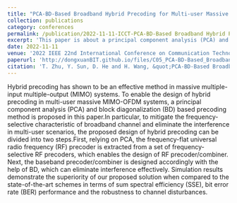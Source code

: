 ```yaml
---
title: "PCA-BD-Based Broadband Hybrid Precoding for Multi-user Massive MIMO Systems"
collection: publications
category: conferences
permalink: /publication/2022-11-11-ICCT-PCA-BD-Based Broadband Hybrid Precoding for Multi-user Massive MIMO Systems-number-6
excerpt: 'This paper is about a principal component analysis (PCA) and block diagonalization (BD) based precoding method.'
date: 2022-11-11
venue: '2022 IEEE 22nd International Conference on Communication Technology (ICCT)'
paperurl: 'http://dongxuanBIT.github.io/files/C05_PCA-BD-Based_Broadband_Hybrid_Precoding_for_Multi-user_Massive_MIMO_Systems.pdf'
citation: 'T. Zhu, Y. Sun, D. He and H. Wang, &quot;PCA-BD-Based Broadband Hybrid Precoding for Multi-user Massive MIMO Systems,&quot; in <i>Proc. 2022 IEEE 22nd International Conference on Communication Technology (ICCT)</i>, Nanjing, China, Nov. 2022, pp. 184-189.'
---
```


Hybrid precoding has shown to be an effective method in massive multiple-input multiple-output (MIMO) systems. To enable the design of hybrid precoding in multi-user massive MIMO-OFDM systems, a principal component analysis (PCA) and block diagonalization (BD) based precoding method is proposed in this paper.In particular, to mitigate the frequency-selective characteristic of broadband channel and eliminate the interference in multi-user scenarios, the proposed design of hybrid precoding can be divided into two steps.First, relying on PCA, the frequency-flat universal radio frequency (RF) precoder is extracted from a set of frequency-selective RF precoders, which enables the design of RF precoder/combiner. Next, the baseband precoder/combiner is designed accordingly with the help of BD, which can eliminate interference effectively. Simulation results demonstrate the superiority of our proposed solution when compared to the state-of-the-art schemes in terms of sum spectral efficiency (SSE), bit error rate (BER) performance and the robustness to channel disturbances.